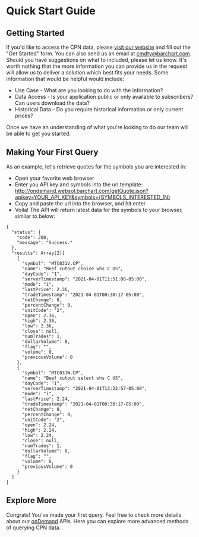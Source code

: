 # Quick Start Guide

## Getting Started
If you'd like to access the CPN data, please [visit our website](https://www.barchart.com/cmdty/data/pricing-network) and fill out the "Get Started" form. You can also send us an email at cmdty@barchart.com. Should you have suggestions on what to included, please let us know. It's worth nothing that the more information you can provide us in the request will allow us to deliver a solution which best fits your needs. Some information that would be helpful would include:
* Use Case - What are you looking to do with the information?
* Data Access - Is your application public or only available to subscribers?  Can users download the data?
* Historical Data - Do you require historical information or only current prices?

Once we have an understanding of what you're looking to do our team will be able to get you started.


## Making Your First Query

As an example, let's retrieve quotes for the symbols you are interested in: 
* Open your favorite web browser
* Enter you API key and symbols into the url template: http://ondemand.websol.barchart.com/getQuote.json?apikey=YOUR_API_KEY&symbols={SYMBOLS_INTERESTED_IN} 
* Copy and paste the url into the browser, and hit enter
* Voila! The API will return latest data for the symbols to your browser, similar to below:
```
{
  "status": {
    "code": 200,
    "message": "Success."
  },
  "results": Array[2][
    {
      "symbol": "MTC031V.CP",
      "name": "Beef cutout choice whs C US",
      "dayCode": "1",
      "serverTimestamp": "2021-04-01T11:51:08-05:00",
      "mode": "i",
      "lastPrice": 2.36,
      "tradeTimestamp": "2021-04-01T00:30:17-05:00",
      "netChange": 0,
      "percentChange": 0,
      "unitCode": "2",
      "open": 2.36,
      "high": 2.36,
      "low": 2.36,
      "close": null,
      "numTrades": 1,
      "dollarVolume": 0,
      "flag": "",
      "volume": 0,
      "previousVolume": 0
    },
    {
      "symbol": "MTC031W.CP",
      "name": "Beef cutout select whs C US",
      "dayCode": "1",
      "serverTimestamp": "2021-04-01T13:22:57-05:00",
      "mode": "i",
      "lastPrice": 2.24,
      "tradeTimestamp": "2021-04-01T00:30:17-05:00",
      "netChange": 0,
      "percentChange": 0,
      "unitCode": "2",
      "open": 2.24,
      "high": 2.24,
      "low": 2.24,
      "close": null,
      "numTrades": 1,
      "dollarVolume": 0,
      "flag": "",
      "volume": 0,
      "previousVolume": 0
    }
  ]
}
```

## Explore More

Congrats! You've made your first query. Feel free to check more details about our [onDemand](https://www.barchart.com/cmdty/data/ondemand) APIs. Here you can explore more advanced methods of querying CPN data.
